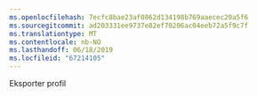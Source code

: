 ```yaml
---
ms.openlocfilehash: 7ecfc8bae23af0862d134198b769aaecec20a5f6
ms.sourcegitcommit: ad203331ee9737e82ef70206ac04eeb72a5f9c7f
ms.translationtype: MT
ms.contentlocale: nb-NO
ms.lasthandoff: 06/18/2019
ms.locfileid: "67214105"
---
```

Eksporter profil